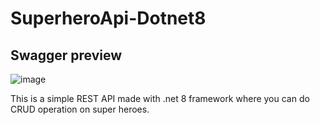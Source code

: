 # SuperheroApi-Dotnet8


## Swagger preview
![image](https://github.com/gosarinamul/SuperheroApi-Dotnet8/assets/77556070/be25305b-51ad-45c7-b3fb-18ca4b1efcdd)

This is a simple REST API made with .net 8 framework where you can do CRUD operation on super heroes.
